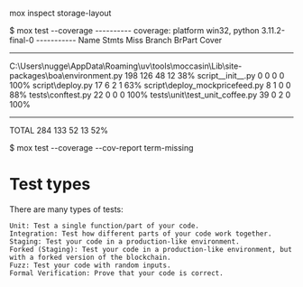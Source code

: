 mox inspect <file> storage-layout

$ mox test --coverage
---------- coverage: platform win32, python 3.11.2-final-0 -----------
Name Stmts Miss Branch BrPart Cover

---

C:\Users\nugge\AppData\Roaming\uv\tools\moccasin\Lib\site-packages\boa\environment.py 198 126 48 12 38%
script\_\_init\_\_.py 0 0 0 0 100%
script\deploy.py 17 6 2 1 63%
script\deploy_mockpricefeed.py 8 1 0 0 88%
tests\conftest.py 22 0 0 0 100%
tests\unit\test_unit_coffee.py 39 0 2 0 100%

---

TOTAL 284 133 52 13 52%

$ mox test --coverage --cov-report term-missing

# Test types

There are many types of tests:

    Unit: Test a single function/part of your code.
    Integration: Test how different parts of your code work together.
    Staging: Test your code in a production-like environment.
    Forked (Staging): Test your code in a production-like environment, but with a forked version of the blockchain.
    Fuzz: Test your code with random inputs.
    Formal Verification: Prove that your code is correct.
